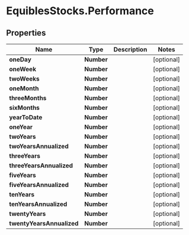 # EquiblesStocks.Performance

## Properties
Name | Type | Description | Notes
------------ | ------------- | ------------- | -------------
**oneDay** | **Number** |  | [optional] 
**oneWeek** | **Number** |  | [optional] 
**twoWeeks** | **Number** |  | [optional] 
**oneMonth** | **Number** |  | [optional] 
**threeMonths** | **Number** |  | [optional] 
**sixMonths** | **Number** |  | [optional] 
**yearToDate** | **Number** |  | [optional] 
**oneYear** | **Number** |  | [optional] 
**twoYears** | **Number** |  | [optional] 
**twoYearsAnnualized** | **Number** |  | [optional] 
**threeYears** | **Number** |  | [optional] 
**threeYearsAnnualized** | **Number** |  | [optional] 
**fiveYears** | **Number** |  | [optional] 
**fiveYearsAnnualized** | **Number** |  | [optional] 
**tenYears** | **Number** |  | [optional] 
**tenYearsAnnualized** | **Number** |  | [optional] 
**twentyYears** | **Number** |  | [optional] 
**twentyYearsAnnualized** | **Number** |  | [optional] 
